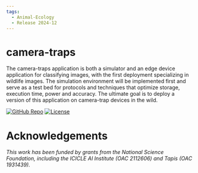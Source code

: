 ```yaml
---
tags:
  - Animal-Ecology
  - Release 2024-12
---
```


# camera-traps

The camera-traps application is both a simulator and an edge device application for classifying images, with the first deployment specializing in wildlife images.  The simulation environment will be implemented first and serve as a test bed for protocols and techniques that optimize storage, execution time, power and accuracy.  The ultimate goal is to deploy a version of this application on camera-trap devices in the wild.

[![GitHub Repo](https://img.shields.io/badge/GitHub-Repository-black?logo=github&style=flat-square)](https://github.com/tapis-project/camera-traps)
[![License](https://img.shields.io/badge/License-BSD%203--Clause-blue.svg)](https://github.com/tapis-project/camera-traps/blob/main/LICENSE)


# Acknowledgements

*This work has been funded by grants from the National Science Foundation, including the ICICLE AI Institute (OAC 2112606) and Tapis (OAC 1931439).*
